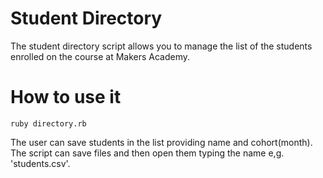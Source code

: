 Student Directory
=================

The student directory script allows you to manage
the list of the students enrolled on the course at
Makers Academy.

How to use it
=============

```shell
ruby directory.rb
```
The user can save students in the list providing name
and cohort(month). 
The script can save files and then open them typing the name e,g. 'students.csv'.
